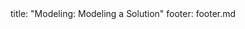 <frontmatter>
title: "Modeling: Modeling a Solution"
footer: footer.md
</frontmatter>

<include src="navbar.md" boilerplate />

<include src="container-inPage-asFlat.md" boilerplate />